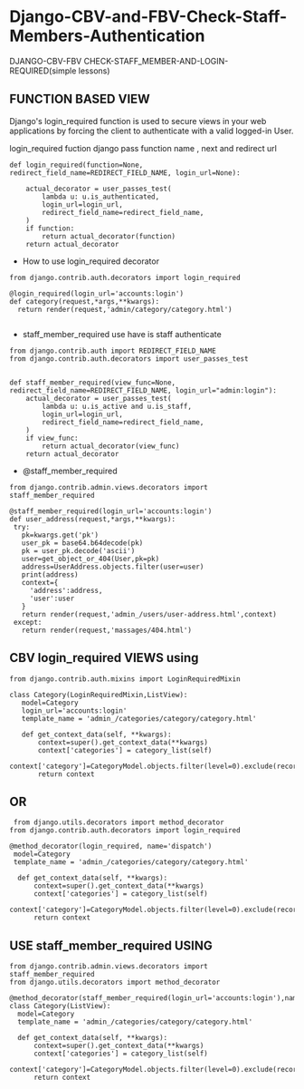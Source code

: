 # Django-CBV-and-FBV-Check-Staff-Members-Authentication

DJANGO-CBV-FBV CHECK-STAFF_MEMBER-AND-LOGIN-REQUIRED(simple lessons)

## FUNCTION BASED VIEW

Django's login_required function is used to secure views in your web applications by forcing the client to authenticate with a valid logged-in User.

login_required fuction django pass function name , next and redirect url 
```
def login_required(function=None, redirect_field_name=REDIRECT_FIELD_NAME, login_url=None):

    actual_decorator = user_passes_test(
        lambda u: u.is_authenticated,
        login_url=login_url,
        redirect_field_name=redirect_field_name,
    )
    if function:
        return actual_decorator(function)
    return actual_decorator

```

- How to use login_required decorator 

``` 
from django.contrib.auth.decorators import login_required 

@login_required(login_url='accounts:login')
def category(request,*args,**kwargs):
  return render(request,'admin/category/category.html')
  
 ```
  
 
- staff_member_required use have is staff authenticate 

```
from django.contrib.auth import REDIRECT_FIELD_NAME
from django.contrib.auth.decorators import user_passes_test


def staff_member_required(view_func=None, redirect_field_name=REDIRECT_FIELD_NAME, login_url="admin:login"):
    actual_decorator = user_passes_test(
        lambda u: u.is_active and u.is_staff,
        login_url=login_url,
        redirect_field_name=redirect_field_name,
    )
    if view_func:
        return actual_decorator(view_func)
    return actual_decorator    
 ```

- @staff_member_required
    
 ```
from django.contrib.admin.views.decorators import staff_member_required

@staff_member_required(login_url='accounts:login')
def user_address(request,*args,**kwargs):
  try:
    pk=kwargs.get('pk')
    user_pk = base64.b64decode(pk)
    pk = user_pk.decode('ascii')
    user=get_object_or_404(User,pk=pk)
    address=UserAddress.objects.filter(user=user)
    print(address)
    context={
      'address':address,
      'user':user
    }
    return render(request,'admin_/users/user-address.html',context)
  except:
    return render(request,'massages/404.html')
 ```
    
    
 ## CBV login_required VIEWS using
 
 ```
 from django.contrib.auth.mixins import LoginRequiredMixin

 class Category(LoginRequiredMixin,ListView):
    model=Category
    login_url='accounts:login'
    template_name = 'admin_/categories/category/category.html'
    
    def get_context_data(self, **kwargs):
        context=super().get_context_data(**kwargs)
        context['categories'] = category_list(self)
        context['category']=CategoryModel.objects.filter(level=0).exclude(record_status='deleted',is_active=False)
        return context  
  ```
  
  ## OR
  ```
   from django.utils.decorators import method_decorator
 from django.contrib.auth.decorators import login_required

 @method_decorator(login_required, name='dispatch')
   model=Category
   template_name = 'admin_/categories/category/category.html'
    
    def get_context_data(self, **kwargs):
        context=super().get_context_data(**kwargs)
        context['categories'] = category_list(self)
        context['category']=CategoryModel.objects.filter(level=0).exclude(record_status='deleted',is_active=False)
        return context 
  ```
  
  
  ## USE staff_member_required USING
  
  ```
  from django.contrib.admin.views.decorators import staff_member_required
from django.utils.decorators import method_decorator

  @method_decorator(staff_member_required(login_url='accounts:login'),name='dispatch')
class Category(ListView):
    model=Category
    template_name = 'admin_/categories/category/category.html'
    
    def get_context_data(self, **kwargs):
        context=super().get_context_data(**kwargs)
        context['categories'] = category_list(self)
        context['category']=CategoryModel.objects.filter(level=0).exclude(record_status='deleted',is_active=False)
        return context   
   ```
        
    
